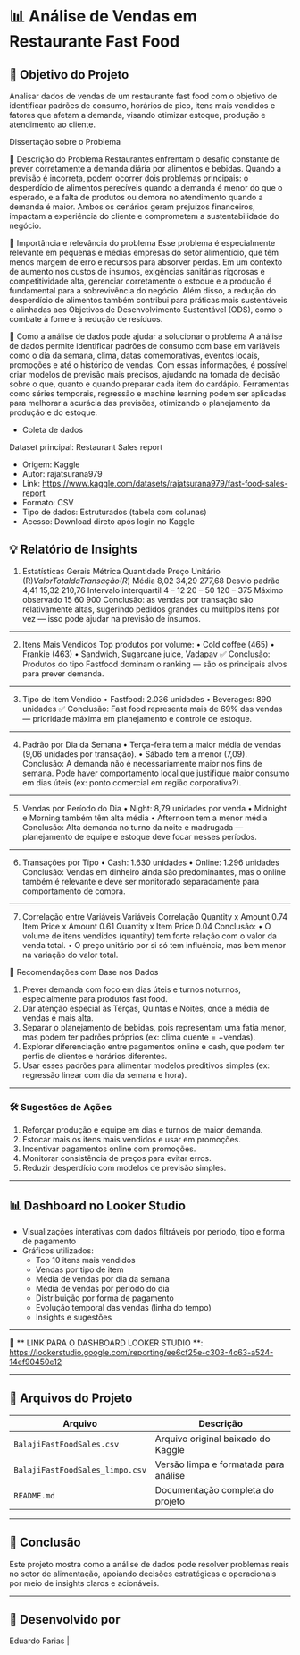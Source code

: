 # 📊 Análise de Vendas em Restaurante Fast Food

## 🎯 Objetivo do Projeto

Analisar dados de vendas de um restaurante fast food com o objetivo de identificar padrões de consumo, horários de pico, itens mais vendidos e fatores que afetam a demanda, visando otimizar estoque, produção e atendimento ao cliente.

Dissertação sobre o Problema

📌 Descrição do Problema
    Restaurantes enfrentam o desafio constante de prever corretamente a demanda diária por alimentos e bebidas. Quando a previsão é incorreta, podem ocorrer dois problemas principais: o desperdício de alimentos perecíveis quando a demanda é menor do que o esperado, e a falta de produtos ou demora no atendimento quando a demanda é maior. Ambos os cenários geram prejuízos financeiros, impactam a experiência do cliente e comprometem a sustentabilidade do negócio.

📌 Importância e relevância do problema
    Esse problema é especialmente relevante em pequenas e médias empresas do setor alimentício, que têm menos margem de erro e recursos para absorver perdas. Em um contexto de aumento nos custos de insumos, exigências sanitárias rigorosas e competitividade alta, gerenciar corretamente o estoque e a produção é fundamental para a sobrevivência do negócio. Além disso, a redução do desperdício de alimentos também contribui para práticas mais sustentáveis e alinhadas aos Objetivos de Desenvolvimento Sustentável (ODS), como o combate à fome e à redução de resíduos.

📌 Como a análise de dados pode ajudar a solucionar o problema
    A análise de dados permite identificar padrões de consumo com base em variáveis como o dia da semana, clima, datas comemorativas, eventos locais, promoções e até o histórico de vendas. Com essas informações, é possível criar modelos de previsão mais precisos, ajudando na tomada de decisão sobre o que, quanto e quando preparar cada item do cardápio. Ferramentas como séries temporais, regressão e machine learning podem ser aplicadas para melhorar a acurácia das previsões, otimizando o planejamento da produção e do estoque.

- Coleta de dados

Dataset principal: Restaurant Sales report
- Origem: Kaggle
- Autor: rajatsurana979
- Link: https://www.kaggle.com/datasets/rajatsurana979/fast-food-sales-report
- Formato: CSV
- Tipo de dados: Estruturados (tabela com colunas)
- Acesso: Download direto após login no Kaggle

## 💡  Relatório de Insights

1. Estatísticas Gerais
Métrica	Quantidade	Preço Unitário (R$)	Valor Total da Transação (R$)
Média	8,02	34,29	277,68
Desvio padrão	4,41	15,32	210,76
Intervalo interquartil	4 – 12	20 – 50	120 – 375
Máximo observado	15	60	900
Conclusão: as vendas por transação são relativamente altas, sugerindo pedidos grandes ou múltiplos itens por vez — isso pode ajudar na previsão de insumos.
________________________________________
2. Itens Mais Vendidos
Top produtos por volume:
•	Cold coffee (465)
•	Frankie (463)
•	Sandwich, Sugarcane juice, Vadapav
✅ Conclusão: Produtos do tipo Fastfood dominam o ranking — são os principais alvos para prever demanda.
________________________________________
3. Tipo de Item Vendido
•	Fastfood: 2.036 unidades
•	Beverages: 890 unidades
✅ Conclusão: Fast food representa mais de 69% das vendas — prioridade máxima em planejamento e controle de estoque.
________________________________________
4. Padrão por Dia da Semana
•	Terça-feira tem a maior média de vendas (9,06 unidades por transação).
•	Sábado tem a menor (7,09).
Conclusão: A demanda não é necessariamente maior nos fins de semana. Pode haver comportamento local que justifique maior consumo em dias úteis (ex: ponto comercial em região corporativa?).
________________________________________
5. Vendas por Período do Dia
•	Night: 8,79 unidades por venda
•	Midnight e Morning também têm alta média
•	Afternoon tem a menor média
Conclusão: Alta demanda no turno da noite e madrugada — planejamento de equipe e estoque deve focar nesses períodos.
________________________________________

6. Transações por Tipo
•	Cash: 1.630 unidades
•	Online: 1.296 unidades
Conclusão: Vendas em dinheiro ainda são predominantes, mas o online também é relevante e deve ser monitorado separadamente para comportamento de compra.
________________________________________
7. Correlação entre Variáveis
Variáveis	Correlação
Quantity x Amount	0.74
Item Price x Amount	0.61
Quantity x Item Price	0.04
 Conclusão:
•	O volume de itens vendidos (quantity) tem forte relação com o valor da venda total.
•	O preço unitário por si só tem influência, mas bem menor na variação do valor total.

📌 Recomendações com Base nos Dados
1.	Prever demanda com foco em dias úteis e turnos noturnos, especialmente para produtos fast food.
2.	Dar atenção especial às Terças, Quintas e Noites, onde a média de vendas é mais alta.
3.	Separar o planejamento de bebidas, pois representam uma fatia menor, mas podem ter padrões próprios (ex: clima quente = +vendas).
4.	Explorar diferenciação entre pagamentos online e cash, que podem ter perfis de clientes e horários diferentes.
5.	Usar esses padrões para alimentar modelos preditivos simples (ex: regressão linear com dia da semana e hora).


---

### 🛠️ Sugestões de Ações

1. Reforçar produção e equipe em dias e turnos de maior demanda.
2. Estocar mais os itens mais vendidos e usar em promoções.
3. Incentivar pagamentos online com promoções.
4. Monitorar consistência de preços para evitar erros.
5. Reduzir desperdício com modelos de previsão simples.

---

## 📊 Dashboard no Looker Studio

- Visualizações interativas com dados filtráveis por período, tipo e forma de pagamento
- Gráficos utilizados:
  - Top 10 itens mais vendidos
  - Vendas por tipo de item
  - Média de vendas por dia da semana
  - Média de vendas por período do dia
  - Distribuição por forma de pagamento
  - Evolução temporal das vendas (linha do tempo)
  - Insights e sugestões

---

🔗 ** LINK PARA O DASHBOARD LOOKER STUDIO **: https://lookerstudio.google.com/reporting/ee6cf25e-c303-4c63-a524-14ef90450e12

---

## 📁 Arquivos do Projeto

| Arquivo | Descrição |
|--------|-----------|
| `BalajiFastFoodSales.csv` | Arquivo original baixado do Kaggle |
| `BalajiFastFoodSales_limpo.csv` | Versão limpa e formatada para análise |
| `README.md` | Documentação completa do projeto |

---

## 🧾 Conclusão

Este projeto mostra como a análise de dados pode resolver problemas reais no setor de alimentação, apoiando decisões estratégicas e operacionais por meio de insights claros e acionáveis.

---

## 🚀 Desenvolvido por

Eduardo Farias |

